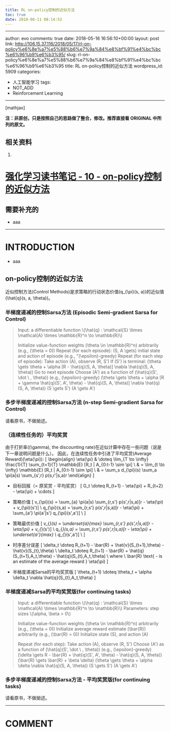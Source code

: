 ```yaml
---
title: RL on-policy控制的近似方法
toc: true
date: 2018-06-11 08:14:53
---
```

---
author: evo
comments: true
date: 2018-05-16 16:56:10+00:00
layout: post
link: http://106.15.37.116/2018/05/17/rl-on-policy%e6%8e%a7%e5%88%b6%e7%9a%84%e8%bf%91%e4%bc%bc%e6%96%b9%e6%b3%95/
slug: rl-on-policy%e6%8e%a7%e5%88%b6%e7%9a%84%e8%bf%91%e4%bc%bc%e6%96%b9%e6%b3%95
title: RL on-policy控制的近似方法
wordpress_id: 5909
categories:
- 人工智能学习
tags:
- NOT_ADD
- Reinforcement Learning
---

<!-- more -->

[mathjax]

**注：非原创，只是按照自己的思路做了整合，修改。推荐直接看 ORIGINAL 中所列的原文。**


## 相关资料





 	
  1. 


# [强化学习读书笔记 - 10 - on-policy控制的近似方法](http://www.cnblogs.com/steven-yang/p/6536471.html)







## 需要补充的





 	
  * aaa





* * *





# INTRODUCTION





 	
  * aaa










## on-policy控制的近似方法


近似控制方法(Control Methods)是求策略的行动状态价值\(q_{\pi}(s, a)\)的近似值\(\hat{q}(s, a, \theta)\)。


### 半梯度递减的控制Sarsa方法 (Episodic Semi-gradient Sarsa for Control)




<blockquote>Input: a differentiable function \(\hat{q} : \mathcal{S} \times \mathcal{A} \times \mathbb{R}^n \to \mathbb{R}\)

Initialize value-function weights \(\theta \in \mathbb{R}^n\) arbitrarily (e.g., \(\theta = 0\))
Repeat (for each episode):
\(S, A \gets\) initial state and action of episode (e.g., "\(\epsilon\)-greedy)
Repeat (for each step of episode):
Take action \(A\), observe \(R, S'\)
If \(S'\) is terminal:
\(\theta \gets \theta + \alpha [R - \hat{q}(S, A, \theta)] \nabla \hat{q}(S, A, \theta)\)
Go to next episode
Choose \(A'\) as a function of \(\hat{q}(S', \dot \ , \theta)\) (e.g., \(\epsilon\)-greedy)
\(\theta \gets \theta + \alpha [R + \gamma \hat{q}(S', A', \theta) - \hat{q}(S, A, \theta)] \nabla \hat{q}(S, A, \theta)\)
\(S \gets S'\)
\(A \gets A'\)</blockquote>




### 多步半梯度递减的控制Sarsa方法 (n-step Semi-gradient Sarsa for Control)


请看原书，不做拗述。


### （连续性任务的）平均奖赏


由于打折率(\(\gamma\), the discounting rate)在近似计算中存在一些问题（说是下一章说明问题是什么）。
因此，在连续性任务中引进了平均奖赏(Average Reward)\(\eta(\pi)\):
\[
\begin{align}
\eta(\pi)
& \doteq \lim_{T \to \infty} \frac{1}{T} \sum_{t=1}{T} \mathbb{E} [R_t | A_{0:t-1} \sim \pi] \\
& = \lim_{t \to \infty} \mathbb{E} [R_t | A_{0:t-1} \sim \pi] \\
& = \sum_s d_{\pi}(s) \sum_a \pi(a|s) \sum_{s',r} p(s,r'|s,a)r
\end{align}
\]



 	
  * 目标回报（= 原奖赏 - 平均奖赏）
\[
G_t \doteq R_{t+1} - \eta(\pi) + R_{t+2} - \eta(\pi) + \cdots
\]

 	
  * 策略价值
\[
v_{\pi}(s) = \sum_{a} \pi(a|s) \sum_{r,s'} p(s',r|s,a)[r - \eta(\pi) + v_{\pi}(s')] \\
q_{\pi}(s,a) = \sum_{r,s'} p(s',r|s,a)[r - \eta(\pi) + \sum_{a'} \pi(a'|s') q_{\pi}(s',a')] \\
\]

 	
  * 策略最优价值
\[
v_{*}(s) = \underset{a}{max} \sum_{r,s'} p(s',r|s,a)[r - \eta(\pi) + v_{*}(s')] \\
q_{*}(s,a) = \sum_{r,s'} p(s',r|s,a)[r - \eta(\pi) + \underset{a'}{max} \ q_{*}(s',a')] \\
\]

 	
  * 时序差分误差
\[
\delta_t \doteq R_{t+1} - \bar{R} + \hat{v}(S_{t+1},\theta) - \hat{v}(S_{t},\theta) \\
\delta_t \doteq R_{t+1} - \bar{R} + \hat{q}(S_{t+1},A_t,\theta) - \hat{q}(S_{t},A_t,\theta) \\
where \\
\bar{R} \text{ - is an estimate of the average reward } \eta(\pi)
\]

 	
  * 半梯度递减Sarsa的平均奖赏版
\[
\theta_{t+1} \doteq \theta_t + \alpha \delta_t \nabla \hat{q}(S_{t},A_t,\theta)
\]




### 半梯度递减Sarsa的平均奖赏版(for continuing tasks)




<blockquote>Input: a differentiable function \(\hat{q} : \mathcal{S} \times \mathcal{A} \times \mathbb{R}^n \to \mathbb{R}\)
Parameters: step sizes \(\alpha, \beta > 0\)

Initialize value-function weights \(\theta \in \mathbb{R}^n\) arbitrarily (e.g., \(\theta = 0\))
Initialize average reward estimate \(\bar{R}\) arbitrarily (e.g., \(\bar{R} = 0\))
Initialize state \(S\), and action \(A\)

Repeat (for each step):
Take action \(A\), observe \(R, S'\)
Choose \(A'\) as a function of \(\hat{q}(S', \dot \ , \theta)\) (e.g., \(\epsilon\)-greedy)
\(\delta \gets R - \bar{R} + \hat{q}(S', A', \theta) - \hat{q}(S, A, \theta)\)
\(\bar{R} \gets \bar{R} + \beta \delta\)
\(\theta \gets \theta + \alpha \delta \nabla \hat{q}(S, A, \theta)\)
\(S \gets S'\)
\(A \gets A'\)</blockquote>




### 多步半梯度递减的控制Sarsa方法 - 平均奖赏版(for continuing tasks)


请看原书，不做拗述。

















* * *





# COMMENT



